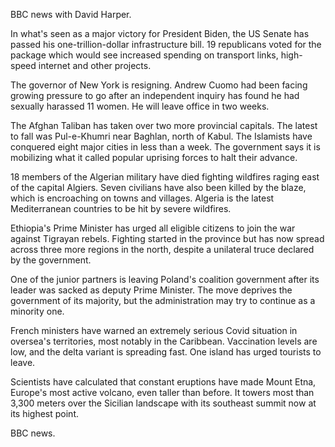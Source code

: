 BBC news with David Harper.

In what's seen as a major victory for President Biden, the US Senate has passed his one-trillion-dollar infrastructure bill. 19 republicans voted for the package which would see increased spending on transport links, high-speed internet and other projects.

The governor of New York is resigning. Andrew Cuomo had been facing growing pressure to go after an independent inquiry has found he had sexually harassed 11 women. He will leave office in two weeks.

The Afghan Taliban has taken over two more provincial capitals. The latest to fall was Pul-e-Khumri near Baghlan, north of Kabul. The Islamists have conquered eight major cities in less than a week. The government says it is mobilizing what it called popular uprising forces to halt their advance.

18 members of the Algerian military have died fighting wildfires raging east of the capital Algiers. Seven civilians have also been killed by the blaze, which is encroaching on towns and villages. Algeria is the latest Mediterranean countries to be hit by severe wildfires.

Ethiopia's Prime Minister has urged all eligible citizens to join the war against Tigrayan rebels. Fighting started in the province but has now spread across three more regions in the north, despite a unilateral truce declared by the government.

One of the junior partners is leaving Poland's coalition government after its leader was sacked as deputy Prime Minister. The move deprives the government of its majority, but the administration may try to continue as a minority one.

French ministers have warned an extremely serious Covid situation in oversea's territories, most notably in the Caribbean. Vaccination levels are low, and the delta variant is spreading fast. One island has urged tourists to leave.

Scientists have calculated that constant eruptions have made Mount Etna, Europe's most active volcano, even taller than before. It towers most than 3,300 meters over the Sicilian landscape with its southeast summit now at its highest point.

BBC news.
